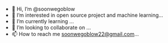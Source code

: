 - 👋 Hi, I’m @soonwegoblow
- 👀 I’m interested in open source project and machine learning...
- 🌱 I’m currently learning ...
- 💞️ I’m looking to collaborate on ...
- 📫 How to reach me soonwegoblow22@gmail.com...

<!---
soonwegoblow/soonwegoblow is a ✨ special ✨ repository because its `README.md` (this file) appears on your GitHub profile.
You can click the Preview link to take a look at your changes.
--->

